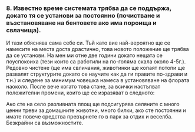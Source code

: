 ### 8. Известно време системата трябва да се поддържа, докато тя се установи за постоянно (почистване и възстановяване на бентовете ако има пороища и свлачища). 

И тази обяснява сама себе си. Тъй като вие най-вероятно ще се намесите на места доста драстично, това новото положение ще трябва да се установи. На мен ми отне две години докато нещата се поуспокоиха (тези които са работили на по-голяма скала около 4-5г.). Редовно чистене (ще има свличания, животинки ще копаят потопи ще развалят структурите докато се научите как да ги правите по-здрави и т.н.) и следене за минимум човешка намеса в установяване на флората наоколо. После вече когато това стане, за всички настъпват положителни промени, които ще се изразяват в следното:

Ако сте на село разливната площ ще подсигурява селяните с много ценни треви за домашните животни, много билки, ако сте постоянни и имате повече средства превърнете го в парк за отдих и веселба.  Безкрайни са възможностите. 
